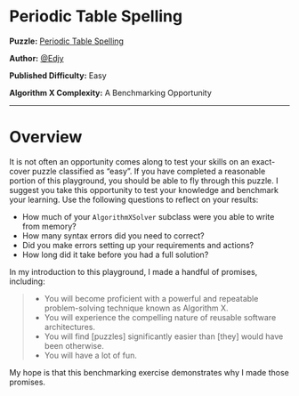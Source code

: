 # Periodic Table Spelling

__Puzzle:__ [Periodic Table Spelling](https://www.codingame.com/training/easy/periodic-table-spelling)

__Author:__ [@Edjy](https://www.codingame.com/profile/674fbda5df945919eb37269de9e598e10959853)

__Published Difficulty:__ Easy

__Algorithm X Complexity:__ A Benchmarking Opportunity

---

# Overview

It is not often an opportunity comes along to test your skills on an exact-cover puzzle classified as “easy”. If you have completed a reasonable portion of this playground, you should be able to fly through this puzzle. I suggest you take this opportunity to test your knowledge and benchmark your learning. Use the following questions to reflect on your results:

* How much of your `AlgorithmXSolver` subclass were you able to write from memory?
* How many syntax errors did you need to correct?
* Did you make errors setting up your requirements and actions?
* How long did it take before you had a full solution?

In my introduction to this playground, I made a handful of promises, including:

>* You will become proficient with a powerful and repeatable problem-solving technique known as Algorithm X.
>* You will experience the compelling nature of reusable software architectures.
>* You will find [puzzles] significantly easier than [they] would have been otherwise.
>* You will have a lot of fun.

My hope is that this benchmarking exercise demonstrates why I made those promises.

<BR>